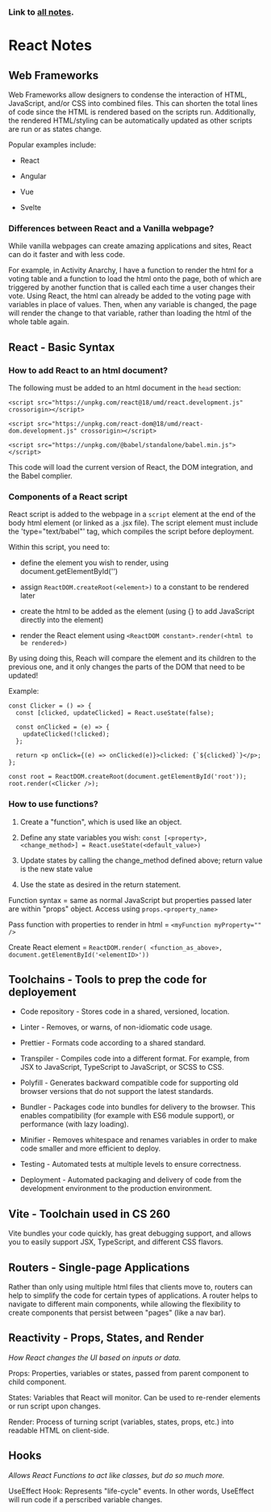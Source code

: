 ### Link to [all notes](/notes.md).

# React Notes

## Web Frameworks

Web Frameworks allow designers to condense the interaction of HTML, JavaScript, and/or CSS into combined files. This can shorten the total lines of code since the HTML is rendered based on the scripts run. Additionally, the rendered HTML/styling can be automatically updated as other scripts are run or as states change.

Popular examples include:

- React

- Angular

- Vue

- Svelte

### Differences between React and a Vanilla webpage?

While vanilla webpages can create amazing applications and sites, React can do it faster and with less code.

For example, in Activity Anarchy, I have a function to render the html for a voting table and a function to load the html onto the page, both of which are triggered by another function that is called each time a user changes their vote. Using React, the html can already be added to the voting page with variables in place of values. Then, when any variable is changed, the page will render the change to that variable, rather than loading the html of the whole table again.

## React - Basic Syntax

### How to add React to an html document?

The following must be added to an html document in the `head` section:

```
<script src="https://unpkg.com/react@18/umd/react.development.js" crossorigin></script>

<script src="https://unpkg.com/react-dom@18/umd/react-dom.development.js" crossorigin></script>

<script src="https://unpkg.com/@babel/standalone/babel.min.js"></script>
```

This code will load the current version of React, the DOM integration, and the Babel complier.

### Components of a React script

React script is added to the webpage in a `script` element at the end of the body html element (or linked as a .jsx file). The script element must include the 'type="text/babel"' tag, which compiles the script before deployment.

Within this script, you need to:

- define the element you wish to render, using document.getElementById('<element>')

- assign `ReactDOM.createRoot(<element>)` to a constant to be rendered later

- create the html to be added as the element (using {} to add JavaScript directly into the element)

- render the React element using `<ReactDOM constant>.render(<html to be rendered>)`

By using doing this, Reach will compare the element and its children to the previous one, and it only changes the parts of the DOM that need to be updated!

Example:

```
const Clicker = () => {
  const [clicked, updateClicked] = React.useState(false);

  const onClicked = (e) => {
    updateClicked(!clicked);
  };

  return <p onClick={(e) => onClicked(e)}>clicked: {`${clicked}`}</p>;
};

const root = ReactDOM.createRoot(document.getElementById('root'));
root.render(<Clicker />);
```

### How to use functions?

1. Create a "function", which is used like an object.

1. Define any state variables you wish: `const [<property>, <change_method>] = React.useState(<default_value>)`

1. Update states by calling the change_method defined above; return value is the new state value

1. Use the state as desired in the return statement.

Function syntax = same as normal JavaScript but properties passed later are within "props" object. Access using `props.<property_name>`

Pass function with properties to render in html = `<myFunction myProperty="" />`

Create React element = `ReactDOM.render( <function_as_above>, document.getElementById('<elementID>'))`

## Toolchains - Tools to prep the code for deployement

- Code repository - Stores code in a shared, versioned, location.

- Linter - Removes, or warns, of non-idiomatic code usage.

- Prettier - Formats code according to a shared standard.

- Transpiler - Compiles code into a different format. For example, from JSX to JavaScript, TypeScript to JavaScript, or SCSS to CSS.

- Polyfill - Generates backward compatible code for supporting old browser versions that do not support the latest standards.

- Bundler - Packages code into bundles for delivery to the browser. This enables compatibility (for example with ES6 module support), or performance (with lazy loading).

- Minifier - Removes whitespace and renames variables in order to make code smaller and more efficient to deploy.

- Testing - Automated tests at multiple levels to ensure correctness.

- Deployment - Automated packaging and delivery of code from the development environment to the production environment.

## Vite - Toolchain used in CS 260

Vite bundles your code quickly, has great debugging support, and allows you to easily support JSX, TypeScript, and different CSS flavors.

## Routers - Single-page Applications

Rather than only using multiple html files that clients move to, routers can help to simplify the code for certain types of applications. A router helps to navigate to different main components, while allowing the flexibility to create components that persist between "pages" (like a nav bar).

## Reactivity - Props, States, and Render

*How React changes the UI based on inputs or data.*

Props: Properties, variables or states, passed from parent component to child component.

States: Variables that React will monitor. Can be used to re-render elements or run script upon changes.

Render: Process of turning script (variables, states, props, etc.) into readable HTML on client-side.

## Hooks

*Allows React Functions to act like classes, but do so much more.*

UseEffect Hook: Represents "life-cycle" events. In other words, UseEffect will run code if a perscribed variable changes.